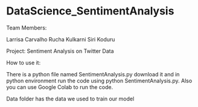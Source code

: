 # DataScience_SentimentAnalysis

Team Members:

Larrisa Carvalho
Rucha Kulkarni
Siri Koduru

Project: Sentiment Analysis on Twitter Data

How to use it: 

There is a python file named SentimentAnalysis.py download it and in python environment run the code using python SentimentAnalysis.py.
Also you can use Google Colab to run the code.

Data folder has the data we used to train our model
